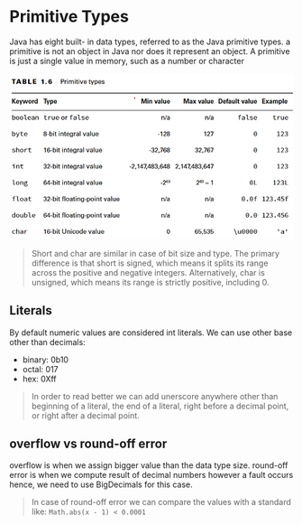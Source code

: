 # Primitive Types

Java has eight built- in data types, referred to as the Java primitive types. a primitive is not an object in Java nor does it represent an object. A primitive is just a single value in memory, such as a number or character

![primitive types](./images/primitives.png)

> Short and char are similar in case of bit size and type. The primary difference is that short is signed, which means it splits its range across the positive and negative integers. Alternatively, char is unsigned, which means its range is strictly positive, including 0.

## Literals

By default numeric values are considered int literals.
We can use other base other than decimals:

* binary: 0b10
* octal: 017
* hex: 0Xff

> In order to read better we can add unerscore anywhere other than beginning of a literal, the end of a literal, right before a decimal point, or right after a decimal point.

## overflow vs round-off error

overflow is when we assign bigger value than the data type size.
round-off error is when we compute result of decimal numbers however a fault occurs hence, we need to use BigDecimals for this case.

> In case of round-off error we can compare the values with a standard like: `Math.abs(x - 1) < 0.0001`
